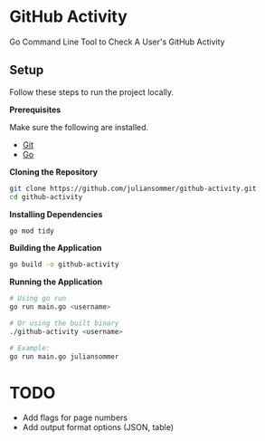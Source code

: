 # GitHub Activity
Go Command Line Tool to Check A User's GitHub Activity

## Setup

Follow these steps to run the project locally.

**Prerequisites**

Make sure the following are installed.

- [Git](https://git-scm.com)
- [Go](https://go.dev/)

**Cloning the Repository**

```bash
git clone https://github.com/juliansommer/github-activity.git
cd github-activity
```

**Installing Dependencies**

```bash
go mod tidy
```

**Building the Application**
```bash
go build -o github-activity
```

**Running the Application**

```bash
# Using go run
go run main.go <username>

# Or using the built binary
./github-activity <username>

# Example:
go run main.go juliansommer
```

# TODO
- Add flags for page numbers
- Add output format options (JSON, table)
